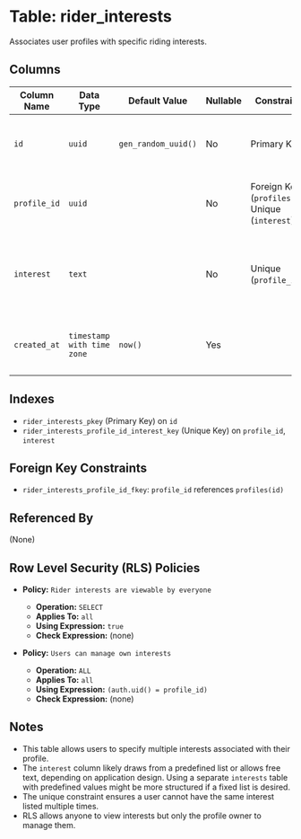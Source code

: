 # Table: rider_interests

Associates user profiles with specific riding interests.

## Columns

| Column Name  | Data Type                | Default Value         | Nullable | Constraints                                          | Description                                      |
|--------------|--------------------------|-----------------------|----------|------------------------------------------------------|--------------------------------------------------|
| `id`         | `uuid`                   | `gen_random_uuid()`   | No       | Primary Key                                          | Unique identifier for the interest association.  |
| `profile_id` | `uuid`                   |                       | No       | Foreign Key (`profiles.id`), Unique (`interest`)    | References the user profile this interest belongs to. |
| `interest`   | `text`                   |                       | No       | Unique (`profile_id`)                                | The specific interest (e.g., 'Touring', 'Track Days'). |
| `created_at` | `timestamp with time zone` | `now()`               | Yes      |                                                      | Timestamp when the interest was associated.      |

## Indexes

- `rider_interests_pkey` (Primary Key) on `id`
- `rider_interests_profile_id_interest_key` (Unique Key) on `profile_id`, `interest`

## Foreign Key Constraints

- `rider_interests_profile_id_fkey`: `profile_id` references `profiles(id)`

## Referenced By

(None)

## Row Level Security (RLS) Policies

- **Policy:** `Rider interests are viewable by everyone`
  - **Operation:** `SELECT`
  - **Applies To:** `all`
  - **Using Expression:** `true`
  - **Check Expression:** (none)

- **Policy:** `Users can manage own interests`
  - **Operation:** `ALL`
  - **Applies To:** `all`
  - **Using Expression:** `(auth.uid() = profile_id)`
  - **Check Expression:** (none)

## Notes

- This table allows users to specify multiple interests associated with their profile.
- The `interest` column likely draws from a predefined list or allows free text, depending on application design. Using a separate `interests` table with predefined values might be more structured if a fixed list is desired.
- The unique constraint ensures a user cannot have the same interest listed multiple times.
- RLS allows anyone to view interests but only the profile owner to manage them.
